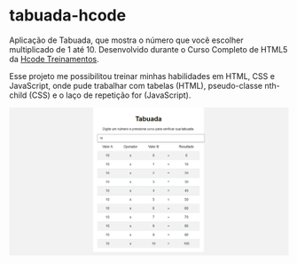 # tabuada-hcode
Aplicação de Tabuada, que mostra o número que você escolher multiplicado de 1 até 10. 
Desenvolvido durante o Curso Completo de HTML5 da <a href="https://github.com/hcodebr">Hcode Treinamentos</a>.

Esse projeto me possibilitou treinar minhas habilidades em HTML, CSS e JavaScript, onde pude trabalhar com tabelas (HTML), pseudo-classe nth-child (CSS) e o laço de repetição for (JavaScript).

<img src="https://github.com/GabrielLima5/imagens-projetos/blob/main/images/Tabuada%20Hcode.png">

